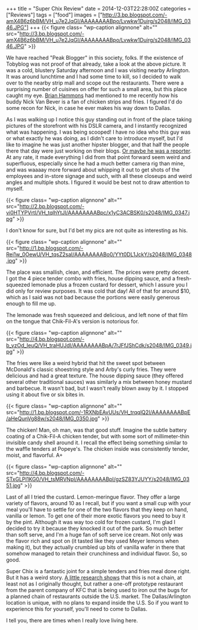 +++
title = "Super Chix Review"
date = 2014-12-03T22:28:00Z
categories = ["Reviews"]
tags = ["food"]
images = ["http://3.bp.blogspot.com/-amX4B6z6bBM/VH_u7e2JqGI/AAAAAAAABpo/Lvwkw1Duirg/s2048/IMG_0346.JPG"]
+++
{{< figure class= "wp-caption alignnone" alt="" src="http://3.bp.blogspot.com/-amX4B6z6bBM/VH_u7e2JqGI/AAAAAAAABpo/Lvwkw1Duirg/s2048/IMG_0346.JPG" >}}

We have reached "Peak Blogger" in this society, folks. If the existence of Tobyblog was not proof of that already, take a look at the above picture. It was a cold, blustery Saturday afternoon and I was visiting nearby Arlington. It was around lunchtime and I had some time to kill, so I decided to walk over to the nearby strip mall and scope out the restaurants. There were a surprising number of cuisines on offer for such a small area, but this place caught my eye. [Brian Hammons](http://www.reviewtheworld.com/) had mentioned to me recently how his buddy Nick Van Bever is a fan of chicken strips and fries. I figured I'd do some recon for Nick, in case he ever makes his way down to Dallas.

<!--more-->

As I was walking up I notice this guy standing out in front of the place taking pictures of the storefront with his DSLR camera, and I instantly recognized what was happening. I was being scooped! I have no idea who this guy was or what exactly he was doing, as I didn't care to introduce myself, but I'd like to imagine he was just another hipster blogger, and that half the people there that day were just working on their blogs. [Or maybe he was a reporter](https://www.dallasnews.com/food/2016/08/23/make-room-chick-fil-a-new-chicken-restaurant-expands-in-d-fw/). At any rate, it made everything I did from that point forward seem weird and superfluous, especially since he had a much better camera rig than mine, and was waaaay more forward about whipping it out to get shots of the employees and in-store signage and such, with all these closeups and weird angles and multiple shots. I figured it would be best not to draw attention to myself.

{{< figure class= "wp-caption alignnone" alt="" src="http://2.bp.blogspot.com/-vi0HTYPVrtI/VH_tqlhYtJI/AAAAAAAABpc/x1yC3ACBSK0/s2048/IMG_0347.jpg" >}}

I don't know for sure, but I'd bet my pics are not quite as interesting as his.

{{< figure class= "wp-caption alignnone" alt="" src="http://1.bp.blogspot.com/-Rei1w_0OewU/VH_tqsZ2saI/AAAAAAAABo0/YYt0DL1JckY/s2048/IMG_0348.jpg" >}}

The place was smallish, clean, and efficient. The prices were pretty decent. I got the 4 piece tender combo with fries, house dipping sauce, and a fresh-squeezed lemonade plus a frozen custard for dessert, which I assure you I did only for review purposes. It was cold that day! All of that for around $10, which as I said was not bad because the portions were easily generous enough to fill me up. 

The lemonade was fresh squeezed and delicious, and left none of that film on the tongue that Chik-Fil-A's version is notorious for. 

{{< figure class= "wp-caption alignnone" alt="" src="http://4.bp.blogspot.com/-b_yzOd_IeuQ/VH_traHUJdI/AAAAAAAABpA/7rJFfJShCdk/s2048/IMG_0349.jpg" >}}

The fries were like a weird hybrid that hit the sweet spot between McDonald's classic shoestring style and Arby's curly fries. They were delicious and had a great texture. The house dipping sauce (they offered several other traditional sauces) was similarly a mix between honey mustard and barbecue. It wasn't bad, but I wasn't really blown away by it. I stopped using it about five or six bites in. 

{{< figure class= "wp-caption alignnone" alt="" src="http://1.bp.blogspot.com/-1RXNbEAvUUs/VH_trqqlQ2I/AAAAAAAABpE/aHeQunVg88w/s2048/IMG_0350.jpg" >}}

The chicken! Man, oh man, was that good stuff. Imagine the subtle battery coating of a Chik-Fil-A chicken tender, but with some sort of millimeter-thin invisible candy shell around it. I recall the effect being something similar to the waffle tenders at Popeye's. The chicken inside was consistently tender, moist, and flavorful. A+

{{< figure class= "wp-caption alignnone" alt="" src="http://4.bp.blogspot.com/-STxGLPI1KG0/VH_tsMRVNpI/AAAAAAAABpI/gzSZ83YJUYY/s2048/IMG_0351.jpg" >}}

Last of all I tried the custard. Lemon-meringue flavor. They offer a large variety of flavors, around 10 as I recall, but if you want a small cup with your meal you'll have to settle for one of the two flavors that they keep on hand, vanilla or lemon. To get one of their more exotic flavors you need to buy it by the pint. Although it was way too cold for frozen custard, I'm glad I decided to try it because they knocked it out of the park. So much better than soft serve, and I'm a huge fan of soft serve ice cream. Not only was the flavor rich and spot on (it tasted like they used Meyer lemons when making it), but they actually crumbled up bits of vanilla wafer in there that somehow managed to retain their crunchiness and individual flavor. So, so good.

Super Chix is a fantastic joint for a simple tenders and fries meal done right. But it has a weird story. [A little research shows](https://www.dallasnews.com/food/2016/08/23/make-room-chick-fil-a-new-chicken-restaurant-expands-in-d-fw/) that this is not a chain, at least not as I originally thought, but rather a one-off prototype restaurant from the parent company of KFC that is being used to iron out the bugs for a planned chain of restaurants outside the U.S. market. The Dallas/Arlington location is unique, with no plans to expand inside the U.S. So if you want to experience this for yourself, you'll need to come to Dallas. 

I tell you, there are times when I really love living here.
